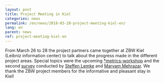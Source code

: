 ```yaml
---
layout: post
title: Project Meeting in Kiel
categories: news
permalink: /en/news/2018-03-28-project-meeting-kiel-en/
lang: en
parent: news
ref: project-meeting-kiel-en
---  
```


From March 26 to 28 the project partners came together at ZBW Kiel (Leibniz information center) to talk about the progress made in the different project areas. Special topics were the upcoming [*metrics-workshop](https://metrics-project.net/en/events/workshop2018/) and the second [survey](https://tigereye.informatik.uni-kiel.de/limesurvey/index.php/357739?lang=en) conducted by [Steffen Lemke](https://metrics-project.net/en/uber_uns/team/) and [Maryam Mehrazar](https://metrics-project.net/en/uber_uns/team/). 
We thank the ZBW project members for the informative and pleasant stay in Kiel!
